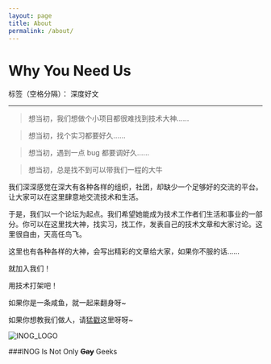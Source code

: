 ```yaml
---
layout: page
title: About
permalink: /about/
---
```


# Why You Need Us

标签（空格分隔）： 深度好文

---

>想当初，我们想做个小项目都很难找到技术大神……

>想当初，找个实习都要好久……

>想当初，遇到一点 bug 都要调好久……

>想当初，总是找不到可以带我们一程的大牛

我们深深感觉在深大有各种各样的组织，社团，却缺少一个足够好的交流的平台。让大家可以在这里肆意地交流技术和生活。

于是，我们以一个论坛为起点。我们希望她能成为技术工作者们生活和事业的一部分。你可以在这里找大神，找实习，找工作，发表自己的技术文章和大家讨论。这里很自由，天高任鸟飞。

这里也有各种各样的大神，会写出精彩的文章给大家，如果你不服的话……

就加入我们！

用技术打架吧！

如果你是一条咸鱼，就一起来翻身呀~

如果你想教我们做人，请[猛戳][1]这里呀呀~

![INOG_LOGO][2]


###INOG Is Not Only **~~Gay~~** Geeks


  [1]: https://bbs.ifevent.com
  [2]: http://ww4.sinaimg.cn/mw690/7032ef19gw1f7m16h1d7hj20he06h0t1.jpg
